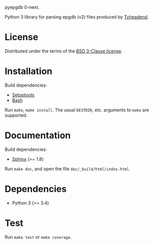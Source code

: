 pyepgdb 0-next.

Python 3 library for parsing epgdb (v2) files produced by
[Tvheadend](https://tvheadend.org/).

# License

Distributed under the terms of the
[BSD 3-Clause license](https://opensource.org/licenses/BSD-3-Clause).

# Installation

Build dependencies:
- [Setuptools](https://setuptools.readthedocs.io/en/latest/)
- [Bash](https://www.gnu.org/software/bash/)

Run `make`, `make install`.  The usual `DESTDIR`, etc. arguments to `make` are
supported.

# Documentation

Build dependencies:
- [Sphinx](http://www.sphinx-doc.org/en/master/index.html) (>= 1.8)

Run `make doc`, and open the file `doc/_build/html/index.html`.

# Dependencies

- Python 3 (>= 3.4)

# Test

Run `make test` or `make coverage`.
